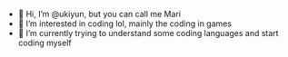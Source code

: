 - 👋 Hi, I’m @ukiyun, but you can call me Mari
- 👀 I’m interested in coding lol, mainly the coding in games
- 🌱 I’m currently trying to understand some coding languages and start coding myself


<!---
ukiyun/ukiyun is a ✨ special ✨ repository because its `README.md` (this file) appears on your GitHub profile.
You can click the Preview link to take a look at your changes.
--->
